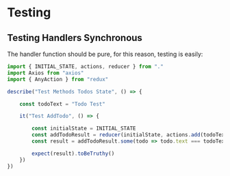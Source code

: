 # Testing

## 

## Testing Handlers Synchronous

The handler function should be pure, for this reason, testing is easily:

```typescript
import { INITIAL_STATE, actions, reducer } from "."
import Axios from "axios"
import { AnyAction } from "redux"

describe("Test Methods Todos State", () => {

    const todoText = "Todo Test"

    it("Test AddTodo", () => {

        const initialState = INITIAL_STATE
        const addTodoResult = reducer(initialState, actions.add(todoText))
        const result = addTodoResult.some(todo => todo.text === todoText)

        expect(result).toBeTruthy()
    })
})
```

